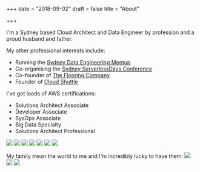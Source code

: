 +++
date = "2018-09-02"
draft = false
title = "About"

+++

I'm a Sydney based Cloud Architect and Data Engineer by profession and a proud husband and father.

My other professional interests include:

- Running the [Sydney Data Engineering Meetup](https://sydneydataengineers.github.io/) 
- Co-organising the [Sydney ServerlessDays Conference](https://sydney.serverlessdays.io) 
- Co-founder of [The Flooring Company](https://theflooringcompany.com.au)  
- Founder of [Cloud Shuttle](https://www.cloudshuttle.com.au)  

I've got loads of AWS certifications:

- Solutions Architect Associate
- Developer Associate
- SysOps Associate
- Big Data Specialty
- Solutions Architect Professional


![](/img/about/aws-saa.png) ![](/img/about/aws-dev.png) ![](/img/about/aws-sysops.png) ![](/img/about/aws-bigdata.png) ![](/img/about/aws-sa-pro.png) ![](/img/about/security_specialty.png) ![](/img/about/database_specialty.png)

My family mean the world to me and I'm incredibly lucky to have them:
![](/img/about/soccer.JPG) ![](/img/about/animal_farm.jpg) ![](/img/about/cafe.PNG)
